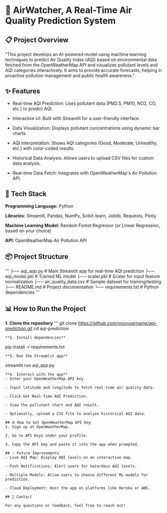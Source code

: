 # 🌿 AirWatcher, A Real-Time Air Quality Prediction System
## 📋 Project Overview
"This project develops an AI-powered model using machine learning techniques to predict Air Quality Index (AQI) based on environmental data fetched from the OpenWeatherMap API and visualizes pollutant levels and AQI categories interactively. It aims to provide accurate forecasts, helping in proactive pollution management and public health awareness."

## ✨ Features

- Real-time AQI Prediction: Uses pollutant data (PM2.5, PM10, NO2, CO, etc.) to predict AQI.

- Interactive UI: Built with Streamlit for a user-friendly interface.

- Data Visualization: Displays pollutant concentrations using dynamic bar charts.

- AQI Interpretation: Shows AQI categories (Good, Moderate, Unhealthy, etc.) with color-coded results.

- Historical Data Analysis: Allows users to upload CSV files for custom data analysis.

- Real-time Data Fetch: Integrates with OpenWeatherMap's Air Pollution API.

## 🚀 Tech Stack

**Programming Language:** Python

**Libraries:** Streamlit, Pandas, NumPy, Scikit-learn, Joblib, Requests, Plotly

**Machine Learning Model:** Random Forest Regressor (or Linear Regression, based on your choice)

**API:** OpenWeatherMap Air Pollution API

## 📦 Project Structure
'''
├── aqi_app.py                  # Main Streamlit app for real-time AQI prediction
├── aqi_model.pkl               # Trained ML model
├── scaler.pkl                  # Scaler for input feature normalization
├── air_quality_data.csv         # Sample dataset for training/testing
├── README.md                   # Project documentation
└── requirements.txt            # Python dependencies
'''
## 📊 How to Run the Project

**1. Clone the repository** 
'''
git clone https://github.com/yourusername/aqi-prediction.git
cd aqi-prediction
 ```
**2. Install dependencies**
 ```
pip install -r requirements.txt
 ```
**3. Run the Streamlit app**
 ```
streamlit run aqi_app.py
 ```
**4. Interact with the app**
- Enter your OpenWeatherMap API key.

- Input latitude and longitude to fetch real-time air quality data.

- Click Get Real-Time AQI Prediction.

- View the pollutant chart and AQI result.

- Optionally, upload a CSV file to analyze historical AQI data.

## 🌐 How to Get OpenWeatherMap API Key
1. Sign up at OpenWeatherMap.

2. Go to API Keys under your profile.

3. Copy the API key and paste it into the app when prompted.

 ## 💡 Future Improvements
- Live AQI Map: Display AQI levels on an interactive map.

- Push Notifications: Alert users for hazardous AQI levels.

- Multiple Models: Allow users to choose different ML models for prediction.

- Cloud Deployment: Host the app on platforms like Heroku or AWS.
  
 ## 📧 Contact

For any questions or feedback, feel free to reach out!
